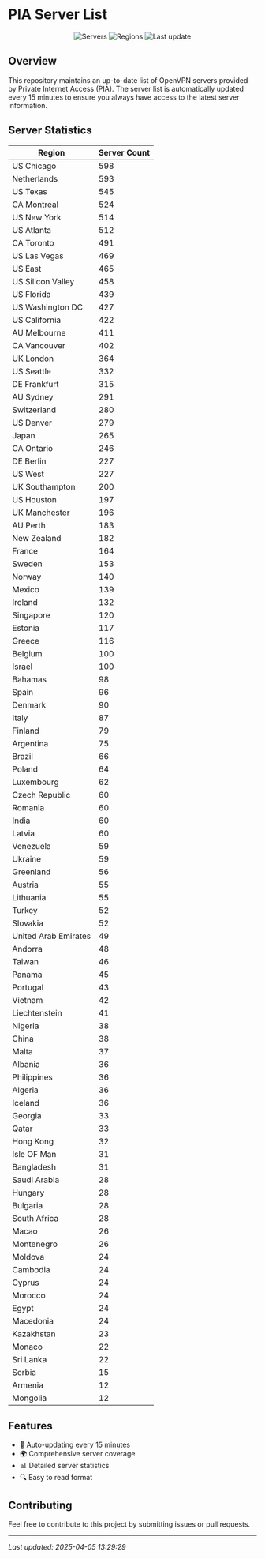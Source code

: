 # PIA Server List

<div align="center">

![Servers](https://img.shields.io/badge/servers-14,825-blue)
![Regions](https://img.shields.io/badge/regions-97-blue)
![Last update](https://img.shields.io/badge/Last_Updated-April_5_2025_08:29_EST-blue)

</div>

## Overview
This repository maintains an up-to-date list of OpenVPN servers provided by Private Internet Access (PIA). The server list is automatically updated every 15 minutes to ensure you always have access to the latest server information.

## Server Statistics
| Region | Server Count |
|--------|--------------|
| US Chicago                     | 598          |
| Netherlands                    | 593          |
| US Texas                       | 545          |
| CA Montreal                    | 524          |
| US New York                    | 514          |
| US Atlanta                     | 512          |
| CA Toronto                     | 491          |
| US Las Vegas                   | 469          |
| US East                        | 465          |
| US Silicon Valley              | 458          |
| US Florida                     | 439          |
| US Washington DC               | 427          |
| US California                  | 422          |
| AU Melbourne                   | 411          |
| CA Vancouver                   | 402          |
| UK London                      | 364          |
| US Seattle                     | 332          |
| DE Frankfurt                   | 315          |
| AU Sydney                      | 291          |
| Switzerland                    | 280          |
| US Denver                      | 279          |
| Japan                          | 265          |
| CA Ontario                     | 246          |
| DE Berlin                      | 227          |
| US West                        | 227          |
| UK Southampton                 | 200          |
| US Houston                     | 197          |
| UK Manchester                  | 196          |
| AU Perth                       | 183          |
| New Zealand                    | 182          |
| France                         | 164          |
| Sweden                         | 153          |
| Norway                         | 140          |
| Mexico                         | 139          |
| Ireland                        | 132          |
| Singapore                      | 120          |
| Estonia                        | 117          |
| Greece                         | 116          |
| Belgium                        | 100          |
| Israel                         | 100          |
| Bahamas                        | 98           |
| Spain                          | 96           |
| Denmark                        | 90           |
| Italy                          | 87           |
| Finland                        | 79           |
| Argentina                      | 75           |
| Brazil                         | 66           |
| Poland                         | 64           |
| Luxembourg                     | 62           |
| Czech Republic                 | 60           |
| Romania                        | 60           |
| India                          | 60           |
| Latvia                         | 60           |
| Venezuela                      | 59           |
| Ukraine                        | 59           |
| Greenland                      | 56           |
| Austria                        | 55           |
| Lithuania                      | 55           |
| Turkey                         | 52           |
| Slovakia                       | 52           |
| United Arab Emirates           | 49           |
| Andorra                        | 48           |
| Taiwan                         | 46           |
| Panama                         | 45           |
| Portugal                       | 43           |
| Vietnam                        | 42           |
| Liechtenstein                  | 41           |
| Nigeria                        | 38           |
| China                          | 38           |
| Malta                          | 37           |
| Albania                        | 36           |
| Philippines                    | 36           |
| Algeria                        | 36           |
| Iceland                        | 36           |
| Georgia                        | 33           |
| Qatar                          | 33           |
| Hong Kong                      | 32           |
| Isle OF Man                    | 31           |
| Bangladesh                     | 31           |
| Saudi Arabia                   | 28           |
| Hungary                        | 28           |
| Bulgaria                       | 28           |
| South Africa                   | 28           |
| Macao                          | 26           |
| Montenegro                     | 26           |
| Moldova                        | 24           |
| Cambodia                       | 24           |
| Cyprus                         | 24           |
| Morocco                        | 24           |
| Egypt                          | 24           |
| Macedonia                      | 24           |
| Kazakhstan                     | 23           |
| Monaco                         | 22           |
| Sri Lanka                      | 22           |
| Serbia                         | 15           |
| Armenia                        | 12           |
| Mongolia                       | 12           |

## Features
- 🔄 Auto-updating every 15 minutes
- 🌍 Comprehensive server coverage
- 📊 Detailed server statistics
- 🔍 Easy to read format

## Contributing
Feel free to contribute to this project by submitting issues or pull requests.

---
*Last updated: 2025-04-05 13:29:29*